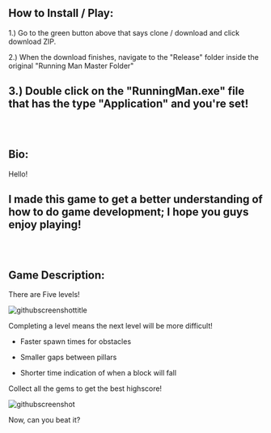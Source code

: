 How to Install / Play:
--------------

1.) Go to the green button above that says clone / download and click download ZIP.

2.) When the download finishes, navigate to the "Release" folder inside the original "Running Man Master Folder"

3.) Double click on the "RunningMan.exe" file that has the type "Application" and you're set!
<br /><br /><br /><br />
Bio:
-------------

Hello!

I made this game to get a better understanding of how to do game development; I hope you guys enjoy playing!
<br /><br /><br /><br />
Game Description:
-----------------

There are Five levels!

![githubscreenshottitle](https://cloud.githubusercontent.com/assets/15184861/23838211/30bbfa90-0761-11e7-9817-05df33747a35.png)

Completing a level means the next level will be more difficult!

- Faster spawn times for obstacles

- Smaller gaps between pillars

- Shorter time indication of when a block will fall

Collect all the gems to get the best highscore!

![githubscreenshot](https://cloud.githubusercontent.com/assets/15184861/23838157/8c693be2-0760-11e7-8b09-0b4c772a1a41.png)

Now, can you beat it?


